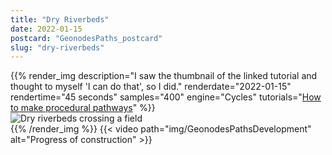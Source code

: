 ```yaml
---
title: "Dry Riverbeds"
date: 2022-01-15
postcard: "GeonodesPaths_postcard"
slug: "dry-riverbeds"
---
```



{{% render_img
  description="I saw the thumbnail of the linked tutorial and thought to myself 'I can do that', so I did."
  renderdate="2022-01-15"
  rendertime="45 seconds"
  samples="400"
  engine="Cycles"
  tutorials="[How to make procedural pathways](https://www.youtube.com/watch?v=Wp_Fhbbfkxw)"
  %}}  
![Dry riverbeds crossing a field](img/GeonodesPaths.png)  
{{% /render_img %}}
{{< video path="img/GeonodesPathsDevelopment" alt="Progress of construction" >}}  
